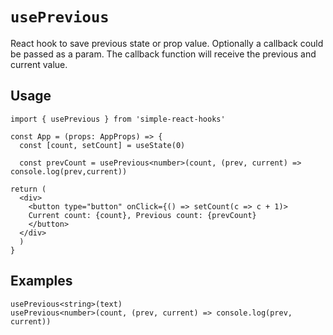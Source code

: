 # `usePrevious`

React hook to save previous state or prop value. Optionally a callback could be passed as a param. The callback function will receive the previous and current value.

## Usage

```tsx
import { usePrevious } from 'simple-react-hooks'

const App = (props: AppProps) => {
  const [count, setCount] = useState(0)

  const prevCount = usePrevious<number>(count, (prev, current) => console.log(prev,current))

return (
  <div>
    <button type="button" onClick={() => setCount(c => c + 1)>
    Current count: {count}, Previous count: {prevCount}
    </button>
  </div>
  )
}
```

## Examples

```tsx
usePrevious<string>(text)
usePrevious<number>(count, (prev, current) => console.log(prev, current))
```
